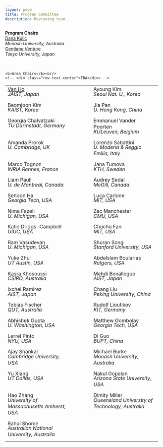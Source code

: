 ```yaml
---
layout: page
title: Program Committee
description: Reviewing team.
---
```


 <div id="area-chairs" class="row text-center">
<b>Program Chairs</b><br>
    <a  href="https://www.monash.edu/engineering/danakulic">Dana Kulic</a><br>
    <i>Monash University, Australia</i><br>
    <a  href="http://www.gvlab.jp/">Gentiane Venture</a><br>
    <i>Tokyo University, Japan</i><br>
    <br>
    <br>

    <b>Area Chairs</b><br/>
    <!-- <div class="row text-center">TBA</div> -->
<table style="margin-left:auto;margin-right:auto;">
<tr>
<td style="width:200px;vertical-align:top;">
    <a style="display: block;" href="https://www.jaist.ac.jp/ms/labs/vanho/index-e.html">Van Ho</a>
    <i style="display: block; margin-top: -0.5ex; margin-bottom: 1ex;">JAIST, Japan</i>
</td>
<td style="width:45px;"></td>
<td style="width:200px;vertical-align:top;">
    <a style="display: block;" >Ayoung Kim</a>
    <i style="display: block; margin-top: -0.5ex; margin-bottom: 1ex;">Seoul Nat. U., Korea</i>
</td>
</tr>
<tr>
<td style="width:200px;vertical-align:top;">
    <a style="display: block;" >Beomjoon Kim</a>
    <i style="display: block; margin-top: -0.5ex; margin-bottom: 1ex;">KAIST, Korea</i>
</td>
<td style="width:45px;"></td>
<td style="width:200px;vertical-align:top;">
    <a style="display: block;" >Jia Pan</a>
    <i style="display: block; margin-top: -0.5ex; margin-bottom: 1ex;">U. Hong Kong, China</i>
</td>
</tr>
<tr>
<td style="width:200px;vertical-align:top;">
    <a style="display: block;" >Georgia Chalvatzaki</a>
    <i style="display: block; margin-top: -0.5ex; margin-bottom: 1ex;">TU Darmstadt, Germany</i>
</td>
<td style="width:45px;"></td>
<td style="width:200px;vertical-align:top;">
    <a style="display: block;" >Emmanuel Vander Poorten</a>
    <i style="display: block; margin-top: -0.5ex; margin-bottom: 1ex;">KULeuven, Belgium</i>
</td>
</tr>
<tr>
<td style="width:200px;vertical-align:top;">
    <a style="display: block;" >Amanda Prorok</a>
    <i style="display: block; margin-top: -0.5ex; margin-bottom: 1ex;">U. Cambridge, UK</i>
</td>
<td style="width:45px;"></td>
<td style="width:200px;vertical-align:top;">
    <a style="display: block;" >Lorenzo Sabattini</a>
    <i style="display: block; margin-top: -0.5ex; margin-bottom: 1ex;">U. Modena & Reggio Emilia, Italy</i>
</td>
</tr>
<tr>
<td style="width:200px;vertical-align:top;">
    <a style="display: block;" >Marco Tognon</a>
    <i style="display: block; margin-top: -0.5ex; margin-bottom: 1ex;">INRIA Rennes, France</i>
</td>
<td style="width:45px;"></td>
<td style="width:200px;vertical-align:top;">
    <a style="display: block;" >Jana Tumova</a>
    <i style="display: block; margin-top: -0.5ex; margin-bottom: 1ex;">KTH, Sweden</i>
</td>
</tr>
<tr>
<td style="width:200px;vertical-align:top;">
    <a style="display: block;" >Liam Paull</a>
    <i style="display: block; margin-top: -0.5ex; margin-bottom: 1ex;">U. de Montreal, Canada</i>
</td>
<td style="width:45px;"></td>
<td style="width:200px;vertical-align:top;">
    <a style="display: block;" >Audrey Sedal</a>
    <i style="display: block; margin-top: -0.5ex; margin-bottom: 1ex;">McGill, Canada</i>
</td>
</tr>
<tr>
<td style="width:200px;vertical-align:top;">
    <a style="display: block;" >Sehoon Ha</a>
    <i style="display: block; margin-top: -0.5ex; margin-bottom: 1ex;">Georgia Tech, USA</i>
</td>
<td style="width:45px;"></td>
<td style="width:200px;vertical-align:top;">
    <a style="display: block;" >Luca Carlone</a>
    <i style="display: block; margin-top: -0.5ex; margin-bottom: 1ex;">MIT, USA</i>
</td>
</tr>
<tr>
<td style="width:200px;vertical-align:top;">
    <a style="display: block;" >Nima Fazeli</a>
    <i style="display: block; margin-top: -0.5ex; margin-bottom: 1ex;">U. Michigan, USA</i>
</td>
<td style="width:45px;"></td>
<td style="width:200px;vertical-align:top;">
    <a style="display: block;" >Zac Manchester</a>
    <i style="display: block; margin-top: -0.5ex; margin-bottom: 1ex;">CMU, USA</i>
</td>
</tr>


<tr>
<td style="width:200px;vertical-align:top;">
    <a style="display: block;" >Katie Driggs-Campbell</a>
    <i style="display: block; margin-top: -0.5ex; margin-bottom: 1ex;">UIUC, USA</i>
</td>
<td style="width:45px;"></td>
<td style="width:200px;vertical-align:top;">
    <a style="display: block;" >Chuchu Fan</a>
    <i style="display: block; margin-top: -0.5ex; margin-bottom: 1ex;">MIT, USA</i>
</td>
</tr>
<tr>
<td style="width:200px;vertical-align:top;">
    <a style="display: block;" >Ram Vasudevan</a>
    <i style="display: block; margin-top: -0.5ex; margin-bottom: 1ex;">U. Michigan, USA</i>
</td>
<td style="width:45px;"></td>
<td style="width:200px;vertical-align:top;">
    <a style="display: block;" >Shuran Song</a>
    <i style="display: block; margin-top: -0.5ex; margin-bottom: 1ex;">Stanford University, USA</i>
</td>
</tr>
<tr>
<td style="width:200px;vertical-align:top;">
    <a style="display: block;" >Yuke Zhu</a>
    <i style="display: block; margin-top: -0.5ex; margin-bottom: 1ex;">UT Austin, USA</i>
</td>
<td style="width:45px;"></td>
<td style="width:200px;vertical-align:top;">
    <a style="display: block;" >Abdelslam Boularias</a>
    <i style="display: block; margin-top: -0.5ex; margin-bottom: 1ex;">Rutgers, USA</i>
</td>
</tr>
<tr>
<td style="width:200px;vertical-align:top;">
    <a style="display: block;" >Kasra Khosoussi</a>
    <i style="display: block; margin-top: -0.5ex; margin-bottom: 1ex;">CSIRO, Australia</i>
</td>
<td style="width:45px;"></td>
<td style="width:200px;vertical-align:top;">
    <a style="display: block;" >Mehdi Benallegue</a>
    <i style="display: block; margin-top: -0.5ex; margin-bottom: 1ex;">AIST, Japan</i>
</td>
</tr>
<tr>
<tr>
<td style="width:200px;vertical-align:top;">
    <a style="display: block;" >Ixchel Ramirez</a>
    <i style="display: block; margin-top: -0.5ex; margin-bottom: 1ex;">AIST, Japan</i>
</td>
<td style="width:45px;"></td>
<td style="width:200px;vertical-align:top;">
    <a style="display: block;" >Chang Liu</a>
    <i style="display: block; margin-top: -0.5ex; margin-bottom: 1ex;">Peking University, China</i>
</td>
</tr>
<tr>
<td style="width:200px;vertical-align:top;">
    <a style="display: block;" >Tobias Fischer</a>
    <i style="display: block; margin-top: -0.5ex; margin-bottom: 1ex;">QUT, Australia</i>
</td>
<td style="width:45px;"></td>
<td style="width:200px;vertical-align:top;">
    <a style="display: block;" >Rudolf Lioutikov</a>
    <i style="display: block; margin-top: -0.5ex; margin-bottom: 1ex;">KIT, Germany</i>
</td>
</tr>
<tr>
<td style="width:200px;vertical-align:top;">
    <a style="display: block;" >Abhishek Gupta</a>
    <i style="display: block; margin-top: -0.5ex; margin-bottom: 1ex;">U. Washington, USA</i>
</td>
<td style="width:45px;"></td>
<td style="width:200px;vertical-align:top;">
    <a style="display: block;" >Matthew Gombolay</a>
    <i style="display: block; margin-top: -0.5ex; margin-bottom: 1ex;">Georgia Tech, USA</i>
</td>
</tr>
<tr>
<td style="width:200px;vertical-align:top;">
    <a style="display: block;" >Lerrel Pinto</a>
    <i style="display: block; margin-top: -0.5ex; margin-bottom: 1ex;">NYU, USA</i>
</td>
<td style="width:45px;"></td>
<td style="width:200px;vertical-align:top;">
    <a style="display: block;" >Di Guo</a>
    <i style="display: block; margin-top: -0.5ex; margin-bottom: 1ex;">BUPT, China</i>
</td>
</tr>
<tr>
<td style="width:200px;vertical-align:top;">
    <a style="display: block;" >Ajay Shankar</a>
    <i style="display: block; margin-top: -0.5ex; margin-bottom: 1ex;">Cambridge University, USA</i>
</td>
<td style="width:45px;"></td>
<td style="width:200px;vertical-align:top;">
    <a style="display: block;" >Michael Burke</a>
    <i style="display: block; margin-top: -0.5ex; margin-bottom: 1ex;">Monash University, Australia</i>
</td>
</tr>
<tr>
<td style="width:200px;vertical-align:top;">
    <a style="display: block;" >Yu Xiang</a>
    <i style="display: block; margin-top: -0.5ex; margin-bottom: 1ex;">UT Dallas, USA</i>
</td>
<td style="width:45px;"></td>
<td style="width:200px;vertical-align:top;">
    <a style="display: block;" >Nakul Gopalan</a>
    <i style="display: block; margin-top: -0.5ex; margin-bottom: 1ex;">Arizona State University, USA</i>
</td>
</tr>
<tr>
<td style="width:200px;vertical-align:top;">
    <a style="display: block;" >Hao Zhang</a>
    <i style="display: block; margin-top: -0.5ex; margin-bottom: 1ex;">University of Massachusetts Amherst, USA</i>
</td>
<td style="width:45px;"></td>
<td style="width:200px;vertical-align:top;">
    <a style="display: block;" >Dimity Miller</a>
    <i style="display: block; margin-top: -0.5ex; margin-bottom: 1ex;">Queensland University of Technology, Australia</i>
</td>
</tr>
<tr>
<td style="width:200px;vertical-align:top;">
    <a style="display: block;" >Rahul Shome</a>
    <i style="display: block; margin-top: -0.5ex; margin-bottom: 1ex;">Australian National University, Australia</i>
</td>
<td style="width:45px;"></td>

</tr>

